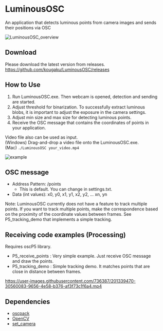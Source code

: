 # LuminousOSC
An application that detects luminous points from camera images and sends their positions via OSC

![LuminousOSC_overview](https://user-images.githubusercontent.com/736387/200601487-351cacce-3ddb-4392-9f1e-56ff5bb7ac3a.png)

## Download

Please download the latest version from releases.  
https://github.com/kougaku/LuminousOSC/releases

## How to Use

1. Run LuminousOSC.exe. Then webcam is opened, detection and sending are started.
1. Adjust threshold for binarization. To successfully extract luminous blobs, it is important to adjust the exposure in the camera settings.
1. Adjust min size and max size for detecting luminous points.
1. Receive the OSC message that contains the coordinates of points in your application. 

Video file also can be used as input.  
(Windows) Drag-and-drop a video file onto the LuminousOSC.exe.  
(Mac) `./LuminousOSC your_video.mp4`

![example](https://user-images.githubusercontent.com/736387/200622713-89923d33-112c-4e76-9c95-97f9779ea7e4.png)

## OSC message

- Address Pattern: /points
  - This is default. You can change in settings.txt.
- Data (int values): x0, y0, x1, y1, x2, y2, ... xn, yn

Note:
LuminousOSC currently does not have a feature to track multiple points. If you want to track multiple points, make the correspondence based on the proximity of the coordinate values between frames. See P5_tracking_demo that implements a simple tracking.

## Receiving code examples (Processing)
Requires oscP5 library.

- P5_receive_points : Very simple example. Just receive OSC message and draw the points.
- P5_tracking_demo : Simple tracking demo. It matches points that are close in distance between frames.
  
https://user-images.githubusercontent.com/736387/201339470-30560083-9656-4e58-b376-af3f73c1f6a4.mp4



## Dependencies
- [oscpack](http://www.rossbencina.com/code/oscpack)
- [OpenCV](https://opencv.org/)
- [set_camera](https://saibara.sakura.ne.jp/program/directshow/)
